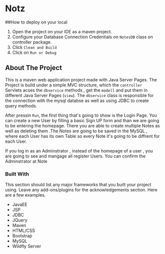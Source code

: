 # Notz


##How to deploy on your local
 1. Open the project on your IDE as a maven project.
 2. Configure your Database Connection Credentials on `NotesDB` class on controller package.
 3. Click `Clean and Build`
 4. Click on `Run or Debug`



## About The Project

This is a maven web application project made with Java Server Pages. The Project is build under a simple MVC structure,
which the `controller` Servlets acses the `dbservice` methods , get the `modell` and put them in different Java Server Pages (`view`).
The  `dbservice` class is responsible for the connection with the mysql databse as well as using JDBC to create query methods.

After pressin `Run`,  the first thing that's going to show is the Login Page.  You can create a new User by filling a basic Sign UP form and than we are going to be entering the homepage. There you are able  to create multiple Notes as well as deleting them .The Notes are going to be saved in the MySQL , where each User has its own Table so every Note it's going to be diffrent for each User.

If you log in as an Adminstrator , instead of the homepage of  a user , you are going to see and mangage all register Users.
You can confirm the Adminstrator at Note



### Built With

This section should list any major frameworks that you built your project using. Leave any add-ons/plugins for the acknowledgements section. Here are a few examples.
* JavaEE
* JSP
* JDBC
* JQuery
* Maven
* HTML/CSS
* Bootstrap
* MySQL
* Wildfly Server


